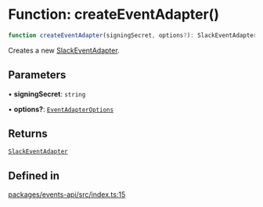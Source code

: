 # Function: createEventAdapter()

```ts
function createEventAdapter(signingSecret, options?): SlackEventAdapter
```

Creates a new [SlackEventAdapter](../classes/SlackEventAdapter.md).

## Parameters

• **signingSecret**: `string`

• **options?**: [`EventAdapterOptions`](../interfaces/EventAdapterOptions.md)

## Returns

[`SlackEventAdapter`](../classes/SlackEventAdapter.md)

## Defined in

[packages/events-api/src/index.ts:15](https://github.com/slackapi/node-slack-sdk/blob/7b348598b763c2b7545d1042b5f0429775cfa62c/packages/events-api/src/index.ts#L15)
